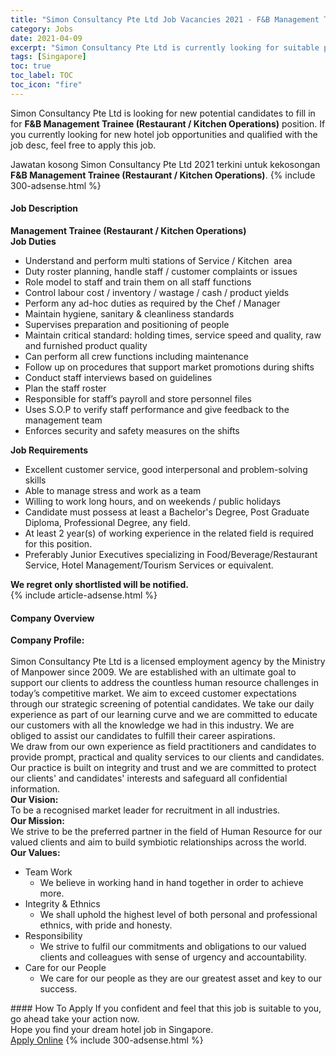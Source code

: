 ```yaml
---
title: "Simon Consultancy Pte Ltd Job Vacancies 2021 - F&B Management Trainee (Restaurant / Kitchen Operations)" 
category: Jobs 
date: 2021-04-09 
excerpt: "Simon Consultancy Pte Ltd is currently looking for suitable person to fill in the F&B Management Trainee (Restaurant / Kitchen Operations) which positioned at Singapore" 
tags: [Singapore] 
toc: true 
toc_label: TOC 
toc_icon: "fire" 
--- 
```


<p>Simon Consultancy Pte Ltd is looking for new potential candidates to fill in for <b>F&B Management Trainee (Restaurant / Kitchen Operations)</b> position. If you currently looking for new hotel job opportunities and qualified with the job desc, feel free to apply this job.
</p>Jawatan kosong Simon Consultancy Pte Ltd 2021 terkini untuk kekosongan <b>F&B Management Trainee (Restaurant / Kitchen Operations)</b>. 
{% include 300-adsense.html %} 
<div><div><h4>Job Description</h4></div><div><div><span><div><div><strong>Management Trainee (Restaurant / Kitchen Operations)</strong><div><strong>Job Duties</strong></div><ul><li>Understand and perform multi stations of Service / Kitchen&#160; area</li><li>Duty roster planning, handle staff / customer complaints or issues</li><li>Role model to staff and train them on all staff functions</li><li>Control labour cost / inventory / wastage / cash / product yields</li><li>Perform any ad-hoc duties as required by the Chef / Manager</li><li>Maintain hygiene, sanitary &amp; cleanliness standards</li><li>Supervises preparation and positioning of people</li><li>Maintain critical standard: holding times, service speed and quality, raw and furnished product quality</li><li>Can perform all crew functions including maintenance</li><li>Follow up on procedures that support market promotions during shifts</li><li>Conduct staff interviews based on guidelines</li><li>Plan the staff roster</li><li>Responsible for staff&#8217;s payroll and store personnel files</li><li>Uses S.O.P to verify staff performance and give feedback to the management team</li><li>Enforces security and safety measures on the shifts</li></ul><strong>Job Requirements</strong><ul><li>Excellent customer service, good interpersonal and problem-solving skills</li><li>Able to manage stress and work as a team</li><li>Willing to work long hours, and on weekends / public holidays</li><li>Candidate must possess at least a Bachelor's Degree, Post Graduate Diploma, Professional Degree, any field.</li><li>At least 2 year(s) of working experience in the related field is required for this position.</li><li>Preferably Junior Executives specializing in Food/Beverage/Restaurant Service, Hotel Management/Tourism Services or equivalent.</li></ul><strong>We regret only shortlisted will be notified.</strong></div></div></span></div></div></div> 
{% include article-adsense.html %} 
<div><div><h4>Company Overview</h4></div><div><div><span><div><div>
<div>
<strong>Company Profile:</strong></div>
<div>
<br>
		Simon Consultancy Pte Ltd is a licensed employment agency by the Ministry of Manpower since 2009. We are established with an ultimate goal to support our clients to address the countless human resource challenges in today&#8217;s competitive market. We aim to exceed customer expectations through our strategic screening of potential candidates. We take our daily experience as part of our learning curve and we are committed to educate our customers with all the knowledge we had in this industry. We are obliged to assist our candidates to fulfill their career aspirations.</div>
<div>
		We draw from our own experience as field practitioners and candidates to provide prompt, practical and quality services to our clients and candidates. Our practice is built on integrity and trust and we are committed to protect our clients' and candidates' interests and safeguard all confidential information.</div>
<div>
<strong>Our Vision:</strong></div>
<div>
		To be a recognised market leader for recruitment in all industries.</div>
<div>
<strong>Our Mission:</strong></div>
<div>
		We strive to be the preferred partner in the field of Human Resource for our valued clients and aim to build symbiotic relationships across the world.</div>
<div>
<strong>Our Values:</strong></div>
<ul>
<li>
			Team Work
			<ul>
<li>
					We believe in working hand in hand together in order to achieve more.</li>
</ul>
</li>
<li>
			Integrity &amp; Ethnics
			<ul>
<li>
					We shall uphold the highest level of both personal and professional ethnics, with pride and honesty.</li>
</ul>
</li>
<li>
			Responsibility
			<ul>
<li>
					We strive to fulfil our commitments and obligations to our valued clients and colleagues with sense of urgency and accountability.</li>
</ul>
</li>
<li>
			Care for our People
			<ul>
<li>
					We care for our people as they are our greatest asset and key to our success.</li>
</ul>
</li>
</ul>
</div></div></span></div></div></div> 
#### How To Apply 
If you confident and feel that this job is suitable to you, go ahead take your action now. <br/> 
Hope you find your dream hotel job in Singapore. <br/> 
<a href="https://www.jobstreet.com.my/en/job/f-b-management-trainee-restaurant-kitchen-operations-8465926/origin/sg?jobId=jobstreet-sg-job-8465926" class="btn btn--info" target="_blank" rel="nofollow noopenner">Apply Online</a> 
{% include 300-adsense.html %} 